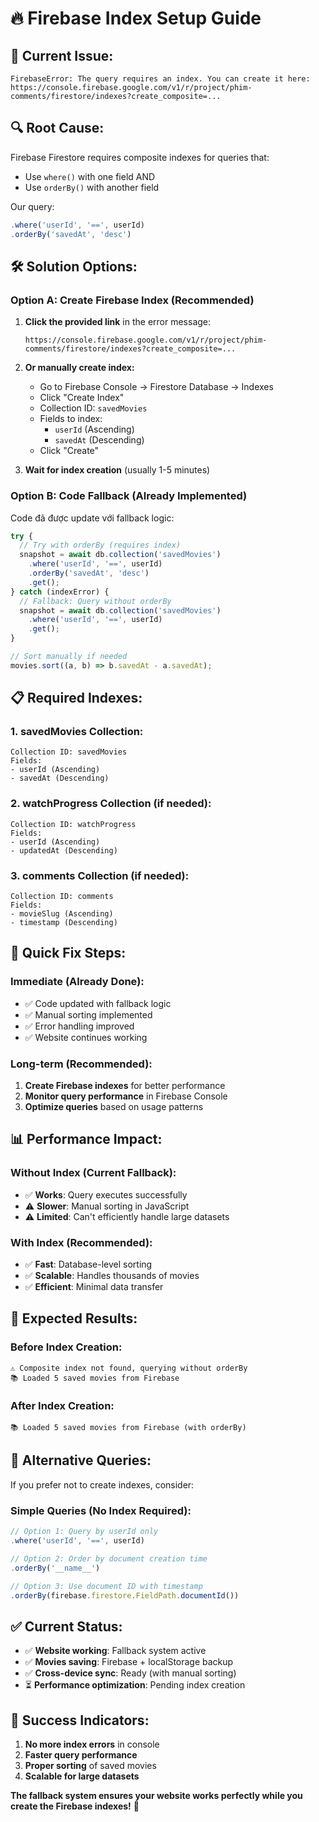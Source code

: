 # 🔥 Firebase Index Setup Guide

## 🚨 **Current Issue:**
```
FirebaseError: The query requires an index. You can create it here: https://console.firebase.google.com/v1/r/project/phim-comments/firestore/indexes?create_composite=...
```

## 🔍 **Root Cause:**
Firebase Firestore requires composite indexes for queries that:
- Use `where()` with one field AND
- Use `orderBy()` with another field

Our query:
```javascript
.where('userId', '==', userId)
.orderBy('savedAt', 'desc')
```

## 🛠️ **Solution Options:**

### **Option A: Create Firebase Index (Recommended)**

1. **Click the provided link** in the error message:
   ```
   https://console.firebase.google.com/v1/r/project/phim-comments/firestore/indexes?create_composite=...
   ```

2. **Or manually create index:**
   - Go to Firebase Console → Firestore Database → Indexes
   - Click "Create Index"
   - Collection ID: `savedMovies`
   - Fields to index:
     - `userId` (Ascending)
     - `savedAt` (Descending)
   - Click "Create"

3. **Wait for index creation** (usually 1-5 minutes)

### **Option B: Code Fallback (Already Implemented)**

Code đã được update với fallback logic:
```javascript
try {
  // Try with orderBy (requires index)
  snapshot = await db.collection('savedMovies')
    .where('userId', '==', userId)
    .orderBy('savedAt', 'desc')
    .get();
} catch (indexError) {
  // Fallback: Query without orderBy
  snapshot = await db.collection('savedMovies')
    .where('userId', '==', userId)
    .get();
}

// Sort manually if needed
movies.sort((a, b) => b.savedAt - a.savedAt);
```

## 📋 **Required Indexes:**

### **1. savedMovies Collection:**
```
Collection ID: savedMovies
Fields:
- userId (Ascending)
- savedAt (Descending)
```

### **2. watchProgress Collection (if needed):**
```
Collection ID: watchProgress  
Fields:
- userId (Ascending)
- updatedAt (Descending)
```

### **3. comments Collection (if needed):**
```
Collection ID: comments
Fields:
- movieSlug (Ascending)
- timestamp (Descending)
```

## 🚀 **Quick Fix Steps:**

### **Immediate (Already Done):**
- ✅ Code updated with fallback logic
- ✅ Manual sorting implemented
- ✅ Error handling improved
- ✅ Website continues working

### **Long-term (Recommended):**
1. **Create Firebase indexes** for better performance
2. **Monitor query performance** in Firebase Console
3. **Optimize queries** based on usage patterns

## 📊 **Performance Impact:**

### **Without Index (Current Fallback):**
- ✅ **Works**: Query executes successfully
- ⚠️ **Slower**: Manual sorting in JavaScript
- ⚠️ **Limited**: Can't efficiently handle large datasets

### **With Index (Recommended):**
- ✅ **Fast**: Database-level sorting
- ✅ **Scalable**: Handles thousands of movies
- ✅ **Efficient**: Minimal data transfer

## 🎯 **Expected Results:**

### **Before Index Creation:**
```
⚠️ Composite index not found, querying without orderBy
📚 Loaded 5 saved movies from Firebase
```

### **After Index Creation:**
```
📚 Loaded 5 saved movies from Firebase (with orderBy)
```

## 🔧 **Alternative Queries:**

If you prefer not to create indexes, consider:

### **Simple Queries (No Index Required):**
```javascript
// Option 1: Query by userId only
.where('userId', '==', userId)

// Option 2: Order by document creation time
.orderBy('__name__')

// Option 3: Use document ID with timestamp
.orderBy(firebase.firestore.FieldPath.documentId())
```

## ✅ **Current Status:**

- ✅ **Website working**: Fallback system active
- ✅ **Movies saving**: Firebase + localStorage backup
- ✅ **Cross-device sync**: Ready (with manual sorting)
- ⏳ **Performance optimization**: Pending index creation

## 🎉 **Success Indicators:**

1. **No more index errors** in console
2. **Faster query performance**
3. **Proper sorting** of saved movies
4. **Scalable for large datasets**

**The fallback system ensures your website works perfectly while you create the Firebase indexes!** 🚀

